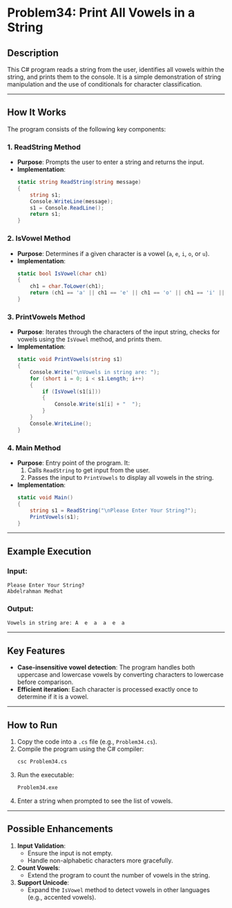 # Problem34: Print All Vowels in a String

## Description
This C# program reads a string from the user, identifies all vowels within the string, and prints them to the console. It is a simple demonstration of string manipulation and the use of conditionals for character classification.

---

## How It Works
The program consists of the following key components:

### 1. **ReadString Method**
- **Purpose**: Prompts the user to enter a string and returns the input.
- **Implementation**:
  ```csharp
  static string ReadString(string message)
  {
      string s1;
      Console.WriteLine(message);
      s1 = Console.ReadLine();
      return s1;
  }
  ```

### 2. **IsVowel Method**
- **Purpose**: Determines if a given character is a vowel (`a`, `e`, `i`, `o`, or `u`).
- **Implementation**:
  ```csharp
  static bool IsVowel(char ch1)
  {
      ch1 = char.ToLower(ch1);
      return (ch1 == 'a' || ch1 == 'e' || ch1 == 'o' || ch1 == 'i' || ch1 == 'u');
  }
  ```

### 3. **PrintVowels Method**
- **Purpose**: Iterates through the characters of the input string, checks for vowels using the `IsVowel` method, and prints them.
- **Implementation**:
  ```csharp
  static void PrintVowels(string s1)
  {
      Console.Write("\nVowels in string are: ");
      for (short i = 0; i < s1.Length; i++)
      {
          if (IsVowel(s1[i]))
          {
              Console.Write(s1[i] + "  ");
          }
      }
      Console.WriteLine();
  }
  ```

### 4. **Main Method**
- **Purpose**: Entry point of the program. It:
  1. Calls `ReadString` to get input from the user.
  2. Passes the input to `PrintVowels` to display all vowels in the string.
- **Implementation**:
  ```csharp
  static void Main()
  {
      string s1 = ReadString("\nPlease Enter Your String?");
      PrintVowels(s1);
  }
  ```

---

## Example Execution
### Input:
```
Please Enter Your String?
Abdelrahman Medhat
```
### Output:
```
Vowels in string are: A  e  a  a  e  a  
```

---

## Key Features
- **Case-insensitive vowel detection**: The program handles both uppercase and lowercase vowels by converting characters to lowercase before comparison.
- **Efficient iteration**: Each character is processed exactly once to determine if it is a vowel.

---

## How to Run
1. Copy the code into a `.cs` file (e.g., `Problem34.cs`).
2. Compile the program using the C# compiler:
   ```bash
   csc Problem34.cs
   ```
3. Run the executable:
   ```bash
   Problem34.exe
   ```
4. Enter a string when prompted to see the list of vowels.

---

## Possible Enhancements
1. **Input Validation**:
   - Ensure the input is not empty.
   - Handle non-alphabetic characters more gracefully.
2. **Count Vowels**:
   - Extend the program to count the number of vowels in the string.
3. **Support Unicode**:
   - Expand the `IsVowel` method to detect vowels in other languages (e.g., accented vowels).
